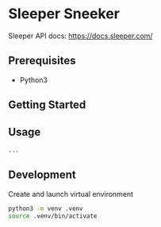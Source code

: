 # Sleeper Sneeker

Sleeper API docs: https://docs.sleeper.com/

## Prerequisites

- Python3

## Getting Started

## Usage

```bash
...
```

## Development

Create and launch virtual environment

```bash
python3 -m venv .venv
source .venv/bin/activate
```
